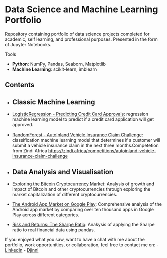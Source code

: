 # Data Science and Machine Learning Portfolio

Repository containing portfolio of data science projects completed for academic, self learning, and professional purposes. Presented in the form of Jupyter Notebooks.

Tools

- **Python**:  NumPy, Pandas, Seaborn, Matplotlib
- **Machine Learning**: scikit-learn, imblearn

## Contents
- ## Classic Machine Learning

 - [LogisticRegression - Predicting Credit Card Approvals](https://github.com/Avtandyl/Portfolio/blob/master/Predicting%20Credit%20Card%20Approvals.ipynb): regression machine learning model to predict if a credit card application will get approved.

- [RandomForest - AutoInland Vehicle Insurance Claim Challenge](https://github.com/Avtandyl/Portfolio/blob/master/AutoInland%20Vehicle%20Insurance%20Claim%20Challenge.ipynb): classification machine learning model that determines if a customer will submit a vehicle insurance claim in the next three months.Competetion from Zindi Africa https://zindi.africa/competitions/autoinland-vehicle-insurance-claim-challenge


- ## Data Analysis and Visualisation
 - [Exploring the Bitcoin Cryptocurrency Market](https://github.com/Avtandyl/Portfolio/blob/master/Exploring%20the%20Bitcoin%20Cryptocurrency%20Market.ipynb): Analysis of growth and impact of Bitcoin and other cryptocurrencies through exploring the market capitalization of different cryptocurrencies.

 - [The Android App Market on Google Play](https://github.com/Avtandyl/Portfolio/blob/master/The%20Android%20App%20Market%20on%20Google%20Play.ipynb): Comprehensive analysis of the Android app market by comparing over ten thousand apps in Google Play across different categories.

 - [Risk and Returns: The Sharpe Ratio](https://github.com/Avtandyl/Portfolio/blob/master/Risk%20and%20Returns%20The%20Sharpe%20Ratio.ipynb): Anakysis of applying the Sharpe ratio to real financial data using pandas.

If you enjoyed what you saw, want to have a chat with me about the portfolio, work opportunities, or collaboration, feel free to contact me on:
    - [LinkedIn](https://www.linkedin.com/in/avtandilrudenko/)
    - [Djinni](https://djinni.co/q/d305750e30/)
